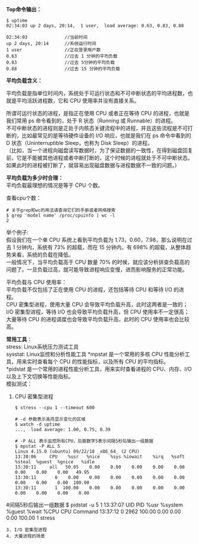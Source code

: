 **Top命令输出：**  

```
$ uptime
02:34:03 up 2 days, 20:14,  1 user,  load average: 0.63, 0.83, 0.88
```


```
02:34:03              //当前时间
up 2 days, 20:14      //系统运行时间
1 user                //正在登录用户数
0.63                  //过去 1 分钟的平均负载
0.83                  //过去 5分钟的平均负载
0.88                  //过去 15 分钟的平均负载
```

**平均负载含义：**  

平均负载是指单位时间内，系统处于可运行状态和不可中断状态的平均进程数，也就是平均活跃进程数，它和 CPU 使用率并没有直接关系。  

所谓可运行状态的进程，是指正在使用 CPU 或者正在等待 CPU 的进程，也就是我们常用 ps 命令看到的，处于 R 状态（Running 或 Runnable）的进程。  
不可中断状态的进程则是正处于内核态关键流程中的进程，并且这些流程是不可打断的，比如最常见的是等待硬件设备的 I/O 响应，也就是我们在 ps 命令中看到的 D 状态（Uninterruptible Sleep，也称为 Disk Sleep）的进程。  
（比如，当一个进程向磁盘读写数据时，为了保证数据的一致性，在得到磁盘回复前，它是不能被其他进程或者中断打断的，这个时候的进程就处于不可中断状态。如果此时的进程被打断了，就容易出现磁盘数据与进程数据不一致的问题。）    



**平均负载为多少时合理：**  
平均负载最理想的情况是等于 CPU 个数。  


    
查看cpu个数：  
```
# 关于grep和wc的用法请查询它们的手册或者网络搜索
$ grep 'model name' /proc/cpuinfo | wc -l
2
```

举个例子:  
假设我们在一个单 CPU 系统上看到平均负载为 1.73，0.60，7.98，那么说明在过去 1 分钟内，系统有 73% 的超载，而在 15 分钟内，有 698% 的超载，从整体趋势来看，系统的负载在降低。   
一般情况下，当平均负载高于 CPU 数量 70% 的时候，就应该分析排查负载高的问题了。一旦负载过高，就可能导致进程响应变慢，进而影响服务的正常功能。  


平均负载与 CPU 使用率：  
平均负载不仅包括了正在使用 CPU 的进程，还包括等待 CPU 和等待 I/O 的进程。  
CPU 密集型进程，使用大量 CPU 会导致平均负载升高，此时这两者是一致的；   
I/O 密集型进程，等待 I/O 也会导致平均负载升高，但 CPU 使用率不一定很高；   
大量等待 CPU 的进程调度也会导致平均负载升高，此时的 CPU 使用率也会比较高。  



**常用工具**：  
stress: Linux系统压力测试工具  
sysstat: Linux监控和分析性能工具
  *mpstat 是一个常用的多核 CPU 性能分析工具，用来实时查看每个 CPU 的性能指标，以及所有 CPU 的平均指标。   
  *pidstat 是一个常用的进程性能分析工具，用来实时查看进程的 CPU、内存、I/O 以及上下文切换等性能指标。  
模拟测试：  
1. CPU 密集型进程
   ```
   $ stress --cpu 1 --timeout 600

   # -d 参数表示高亮显示变化的区域
   $ watch -d uptime
   ...,  load average: 1.00, 0.75, 0.39

   # -P ALL 表示监控所有CPU，后面数字5表示间隔5秒后输出一组数据
   $ mpstat -P ALL 5
   Linux 4.15.0 (ubuntu) 09/22/18 _x86_64_ (2 CPU)
   13:30:06     CPU    %usr   %nice    %sys %iowait    %irq   %soft  %steal  %guest  %gnice   %idle
   13:30:11     all   50.05    0.00    0.00    0.00    0.00    0.00    0.00    0.00    0.00   49.95
   13:30:11       0    0.00    0.00    0.00    0.00    0.00    0.00    0.00    0.00    0.00  100.00
   13:30:11       1  100.00    0.00    0.00    0.00    0.00    0.00    0.00    0.00    0.00    0.00

  #间隔5秒后输出一组数据
  $ pidstat -u 5 1
  13:37:07      UID       PID    %usr %system  %guest   %wait    %CPU   CPU  Command
  13:37:12        0      2962  100.00    0.00    0.00    0.00  100.00     1  stress
   


   ```
3. I/O 密集型进程
4. 大量进程的场景
   



